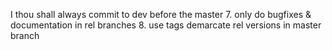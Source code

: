 I thou shall always commit to dev before the master
7. only do bugfixes & documentation in rel branches
8. use tags demarcate rel versions in master branch
